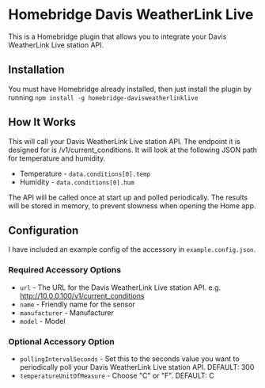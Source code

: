 # Homebridge Davis WeatherLink Live

This is a Homebridge plugin that allows you to integrate your Davis WeatherLink Live station API.

## Installation

You must have Homebridge already installed, then just install the plugin by running `npm install -g homebridge-davisweatherlinklive`

## How It Works

This will call your Davis WeatherLink Live station API.  The endpoint it is designed for is /v1/current_conditions.  It will look at the following JSON path for temperature and humidity.

* Temperature - `data.conditions[0].temp`
* Humidity - `data.conditions[0].hum`

The API will be called once at start up and polled periodically.  The results will be stored in memory, to prevent slowness when opening the Home app.

## Configuration

I have included an example config of the accessory in `example.config.json`.

### Required Accessory Options

* `url` - The URL for the Davis WeatherLink Live station API.  e.g. http://10.0.0.100/v1/current_conditions
* `name` - Friendly name for the sensor
* `manufacturer` - Manufacturer
* `model` - Model

### Optional Accessory Option

* `pollingIntervalSeconds` - Set this to the seconds value you want to periodically poll your Davis WeatherLink Live station API.  DEFAULT: 300
* `temperatureUnitOfMeasure` - Choose "C" or "F".  DEFAULT: C
